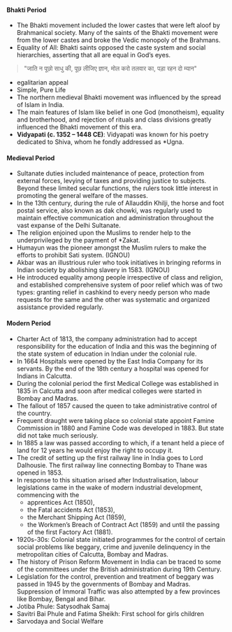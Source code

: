 #### Bhakti Period
- The Bhakti movement included the lower castes that were left aloof by Brahmanical society. Many of the saints of the Bhakti movement were from the lower castes and broke the Vedic monopoly of the Brahmans.
- Equality of All: Bhakti saints opposed the caste system and social hierarchies, asserting that all are equal in God’s eyes.

>"जाति न पूछो साधु की, पूछ लीजिए ज्ञान, 
  मोल करो तलवार का, पड़ा रहन दो म्यान"
  
- egalitarian appeal
- Simple, Pure Life
- The northern medieval Bhakti movement was influenced by the spread of Islam in India. 
- The main features of Islam like belief in one God (monotheism), equality and brotherhood, and rejection of rituals and class divisions greatly influenced the Bhakti movement of this era.
- **Vidyapati (c. 1352 – 1448 CE)**: Vidyapati was known for his poetry dedicated to Shiva, whom he fondly addressed as *Ugna.
#### Medieval Period
- Sultanate duties included maintenance of peace, protection from external forces, levying of taxes and providing justice to subjects. Beyond these limited secular functions, the rulers took little interest in promoting the general welfare of the masses.
-  In the 13th century, during the rule of Allauddin Khilji, the horse and foot postal service, also known as dak chowki, was regularly used to maintain effective communication and administration throughout the vast expanse of the Delhi Sultanate.
- The religion enjoined upon the Muslims to render help to the underprivileged by the payment of *Zakat.
- Humayun was the pioneer amongst the Muslim rulers to make the efforts to prohibit Sati system. (IGNOU)
- Akbar was an illustrious ruler who took initiatives in bringing reforms in Indian society by abolishing slavery in 1583. (IGNOU)
- He introduced equality among people irrespective of class and religion, and established comprehensive system of poor relief which was of two types: granting relief in cashkind to every needy person who made requests for the same and the other was systematic and organized assistance provided regularly. 
#### Modern Period
- Charter Act of 1813, the company administration had to accept responsibility for the education of India and this was the beginning of the state system of education in Indian under the colonial rule.
- In 1664 Hospitals were opened by the East India Company for its servants. By the end of the 18th century a hospital was opened for Indians in Calcutta.
- During the colonial period the first Medical College was established in 1835 in Calcutta and soon after medical colleges were started in Bombay and Madras.
- The fallout of 1857 caused the queen to take administrative control of the country.
- Frequent draught were taking place so colonial state appoint Famine Commission in 1880 and Famine Code was developed in 1883. But state did not take much seriously.
- In 1885 a law was passed according to which, if a tenant held a piece of land for 12 years he would enjoy the right to occupy it.
- The credit of setting up the first railway line in India goes to Lord Dalhousie. The first railway line connecting Bombay to Thane was opened in 1853.
- In response to this situation arised after Industralisation, labour legislations came in the wake of modern industrial development, commencing with the 
	- apprentices Act (1850), 
	- the Fatal accidents Act (1853), 
	- the Merchant Shipping Act (1859), 
	- the Workmen’s Breach of Contract Act (1859) 
	and until the passing of the first Factory Act (1881).
- 1920s-30s:  Colonial state initiated programmes for the control of certain social problems like beggary, crime and juvenile delinquency in the metropolitan cities of Calcutta, Bombay and Madras.
- The history of Prison Reform Movement in India can be traced to some of the committees under the British administration during 19th Century.
- Legislation for the control, prevention and treatment of beggary was passed in 1945 by the governments of Bombay and Madras. Suppression of Immoral Traffic was also attempted by a few provinces like Bombay, Bengal and Bihar.
- Jotiba Phule: Satysodhak Samaj
- Savitri Bai Phule and Fatima Sheikh: First school for  girls children
- Sarvodaya and Social Welfare 


